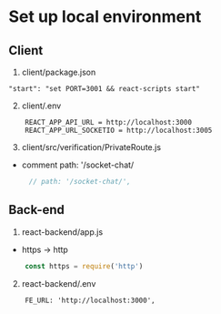 # Set up local environment
## Client

 1. client/package.json
```
"start": "set PORT=3001 && react-scripts start"
```

2. client/.env
```javasript
    REACT_APP_API_URL = http://localhost:3000
    REACT_APP_URL_SOCKETIO = http://localhost:3005
```
3. client/src/verification/PrivateRoute.js
- comment path: '/socket-chat/
```javascript
     // path: '/socket-chat/',

```
## Back-end
1. react-backend/app.js
- https -> http
```javascript
    const https = require('http')
```
2. react-backend/.env
```
    FE_URL: 'http://localhost:3000',
```